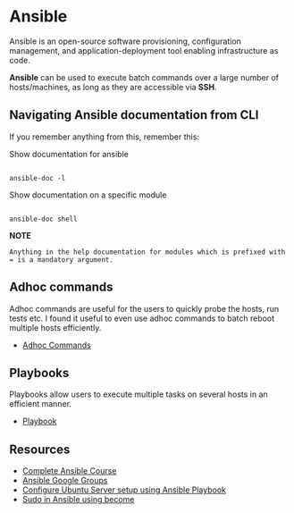# Ansible

Ansible is an open-source software provisioning, configuration management, and application-deployment tool enabling infrastructure as code.

**Ansible** can be used to execute batch commands over a large number of hosts/machines, as long as they are accessible via **SSH**.

## Navigating Ansible documentation from CLI

If you remember anything from this, remember this:


Show documentation for ansible
```shell

ansible-doc -l
```

Show documentation on a specific module

```shell

ansible-doc shell
```

**NOTE**
```text
Anything in the help documentation for modules which is prefixed with = is a mandatory argument.
```


## Adhoc commands

Adhoc commands are useful for the users to quickly probe the hosts, run tests etc. I found it useful to even use adhoc commands to batch reboot multiple hosts efficiently.

* [Adhoc Commands](adhoc.md)

## Playbooks

Playbooks allow users to execute multiple tasks on several hosts in an efficient manner.

* [Playbook](playbook.md)


## Resources

* [Complete Ansible Course](https://www.youtube.com/watch?v=KuiAiUyuDY4&list=PLnFWJCugpwfzTlIJ-JtuATD2MBBD7_m3u)
* [Ansible Google Groups](https://groups.google.com/g/ansible-project)
* [Configure Ubuntu Server setup using Ansible Playbook](https://www.digitalocean.com/community/tutorials/how-to-use-ansible-to-automate-initial-server-setup-on-ubuntu-18-04)
* [Sudo in Ansible using become](https://www.middlewareinventory.com/blog/ansible-sudo-ansible-become-example/)

